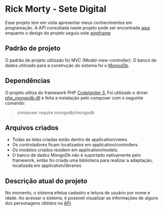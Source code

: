 
# Rick Morty - Sete Digital

Esse projeto tem em vista apresentar meus conhecimentos em programação.
A API consultada neste projeto pode ser encontrada [aqui](https://rickandmortyapi.com/documentation/#rest) enquanto o design do projeto seguiu este [wireframe](https://www.figma.com/proto/Njvv1yhQxbC4Qksh6Es1Vz/Sete-Rick-Morty?node-id=14%3A259&scaling=scale-down&page-id=0%3A1)

## Padrão de projeto
 O padrão de projeto utilizado foi MVC (Model-view-controller).
O banco de dados utilizado para a construção do sistema foi o [MongoDb](https://www.mongodb.com/).

## Dependências
 O projeto utiliza do framework PHP [CodeIgniter 3.](https://codeigniter.com/userguide3/installation/downloads.html)
Foi utilizado o driver [php_mongodb.dll](https://github.com/mongodb/mongo-php-driver/releases/) e feita a instalação pelo composer com o seguinte comando:

> composer require mongodb/mongodb

## Arquivos criados
 - Todas as telas criadas estão dentro de application/views.
 - Os controladores ficam localizados em application/controllers.
 - Os modelos criados residem em application/models.
 - O banco de dados MongoDb não é suportado nativamente pelo framework, então foi criada uma biblioteca para realizar a adaptação, localizada em application/libraries

## Descrição atual do projeto
No momento, o sistema efetua cadastro e leitura de usuário por nome e idade.
Ao acessar o sistema, é possível visualizar as informações de alguns dos personagens obtidos na [API](https://rickandmortyapi.com/documentation/#rest).

